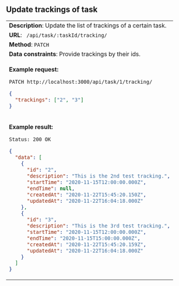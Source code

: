 ## Update trackings of task

<table>
    <tr><td> <b>Description</b>: Update the list of trackings of a certain task. </td></tr>
    <tr><td> <b>URL</b>: <code> /api/task/:taskId/tracking/ </code> </td></tr>
    <tr><td> <b>Method</b>: <code>PATCH</code> </td></tr>
    <tr><td> <b>Data constraints</b>: Provide trackings by their ids. </td></tr>
<tr><td>

**Example request:**

`PATCH http://localhost:3000/api/task/1/tracking/`

```json
{
  "trackings": ["2", "3"]
}
```

</td></tr>
<tr><td>

**Example result:**

`Status: 200 OK`

```json
{
  "data": [
    {
      "id": "2",
      "description": "This is the 2nd test tracking.",
      "startTime": "2020-11-15T12:00:00.000Z",
      "endTime": null,
      "createdAt": "2020-11-22T15:45:20.150Z",
      "updatedAt": "2020-11-22T16:04:18.000Z"
    },
    {
      "id": "3",
      "description": "This is the 3rd test tracking.",
      "startTime": "2020-11-15T12:00:00.000Z",
      "endTime": "2020-11-15T15:00:00.000Z",
      "createdAt": "2020-11-22T15:45:20.159Z",
      "updatedAt": "2020-11-22T16:04:18.000Z"
    }
  ]
}
```

</td></tr>
</table>
